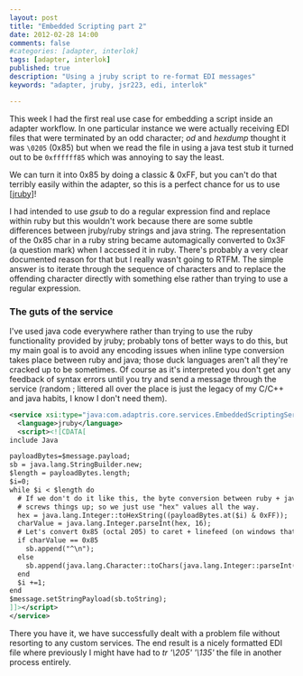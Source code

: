 ```yaml
---
layout: post
title: "Embedded Scripting part 2"
date: 2012-02-28 14:00
comments: false
#categories: [adapter, interlok]
tags: [adapter, interlok]
published: true
description: "Using a jruby script to re-format EDI messages"
keywords: "adapter, jruby, jsr223, edi, interlok"

---
```


This week I had the first real use case for embedding a script inside an adapter workflow. In one particular instance we were actually receiving EDI files that were terminated by an odd character; _od_ and _hexdump_ thought it was `\0205` (0x85) but when we read the file in using a java test stub it turned out to be `0xffffff85` which was annoying to say the least.

We can turn it into 0x85 by doing a classic & 0xFF, but you can't do that terribly easily within the adapter, so this is a perfect chance for us to use [[jruby]](http://jruby.org)!

<!-- more -->

I had intended to use _gsub_ to do a regular expression find and replace within ruby but this wouldn't work because there are some subtle differences between jruby/ruby strings and java string. The representation of the 0x85 char in a ruby string became automagically converted to 0x3F (a question mark) when I accessed it in ruby. There's probably a very clear documented reason for that but I really wasn't going to RTFM. The simple answer is to iterate through the sequence of characters and to replace the offending character directly with something else rather than trying to use a regular expression.

### The guts of the service

I've used java code everywhere rather than trying to use the ruby functionality provided by jruby; probably tons of better ways to do this, but my main goal is to avoid any encoding issues when inline type conversion takes place between ruby and java; those duck languages aren't all they're cracked up to be sometimes. Of course as it's interpreted you don't get any feedback of syntax errors until you try and send a message through the service (random ; littered all over the place is just the legacy of my C/C++ and java habits, I know I don't need them).

```xml
<service xsi:type="java:com.adaptris.core.services.EmbeddedScriptingService">
  <language>jruby</language>
  <script><![CDATA[
include Java

payloadBytes=$message.payload;
sb = java.lang.StringBuilder.new;
$length = payloadBytes.length;
$i=0;
while $i < $length do
  # If we don't do it like this, the byte conversion between ruby + java sometimes
  # screws things up; so we just use "hex" values all the way.
  hex = java.lang.Integer::toHexString((payloadBytes.at($i) & 0xFF));
  charValue = java.lang.Integer.parseInt(hex, 16);
  # Let's convert 0x85 (octal 205) to caret + linefeed (on windows that becomes crlf)
  if charValue == 0x85
    sb.append("^\n");
  else
    sb.append(java.lang.Character::toChars(java.lang.Integer::parseInt(hex, 16)));
  end
  $i +=1;
end
$message.setStringPayload(sb.toString);
]]></script>
</service>
```

There you have it, we have successfully dealt with a problem file without resorting to any custom services. The end result is a nicely formatted EDI file where previously I might have had to _tr '\205' '\135'_ the file in another process entirely.

